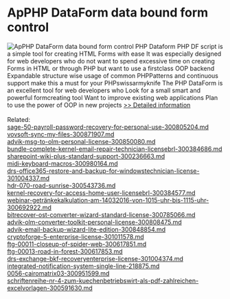 # ApPHP DataForm data bound form control
![ApPHP DataForm data bound form control](https://mycommerce.akamaized.net/api/pimages/P300364644/BIG/300364644.PNG)
PHP Dataform PHP DF script is a simple tool for creating HTML Forms with ease It was especially designed for web developers who do not want to spend excessive time on creating Forms in HTML or through PHP but want to use a firstclass OOP backend Expandable structure wise usage of common PHPPatterns and continuous support make this a must for your PHPswissarmyknife The PHP DataForm is an excellent tool for web developers who Look for a small smart and powerful formcreating tool Want to improve existing web applications Plan to use the power of OOP in new projects
[>> Detailed information](https://secure.shareit.com/shareit/product.html?productid=300364644&affiliateid=200057808)<br/><br/>Related:
<br />[sage-50-payroll-password-recovery-for-personal-use-300805204.md](https://github.com/downloadplanet/downloadplanet/blob/main/sage-50-payroll-password-recovery-for-personal-use-300805204.md)<br />[vovsoft-sync-my-files-300871907.md](https://github.com/downloadplanet/downloadplanet/blob/main/vovsoft-sync-my-files-300871907.md)<br />[advik-msg-to-olm-personal-license-300850080.md](https://github.com/downloadplanet/downloadplanet/blob/main/advik-msg-to-olm-personal-license-300850080.md)<br />[bundle-complete-kernel-email-repair-technician-licensebrl-300384686.md](https://github.com/downloadplanet/downloadplanet/blob/main/bundle-complete-kernel-email-repair-technician-licensebrl-300384686.md)<br />[sharepoint-wiki-plus-standard-support-300236663.md](https://github.com/downloadplanet/downloadplanet/blob/main/sharepoint-wiki-plus-standard-support-300236663.md)<br />[midi-keyboard-macros-300980164.md](https://github.com/downloadplanet/downloadplanet/blob/main/midi-keyboard-macros-300980164.md)<br />[drs-office365-restore-and-backup-for-windowstechnician-license-301004337.md](https://github.com/downloadplanet/downloadplanet/blob/main/drs-office365-restore-and-backup-for-windowstechnician-license-301004337.md)<br />[hdr-070-road-sunrise-300543736.md](https://github.com/downloadplanet/downloadplanet/blob/main/hdr-070-road-sunrise-300543736.md)<br />[kernel-recovery-for-access-home-user-licensebrl-300384577.md](https://github.com/downloadplanet/downloadplanet/blob/main/kernel-recovery-for-access-home-user-licensebrl-300384577.md)<br />[webinar-getränkekalkulation-am-14032016-von-1015-uhr-bis-1115-uhr-300692922.md](https://github.com/downloadplanet/downloadplanet/blob/main/webinar-getränkekalkulation-am-14032016-von-1015-uhr-bis-1115-uhr-300692922.md)<br />[bitrecover-ost-converter-wizard-standard-license-300785066.md](https://github.com/downloadplanet/downloadplanet/blob/main/bitrecover-ost-converter-wizard-standard-license-300785066.md)<br />[advik-olm-converter-toolkit-personal-license-300808475.md](https://github.com/downloadplanet/downloadplanet/blob/main/advik-olm-converter-toolkit-personal-license-300808475.md)<br />[advik-email-backup-wizard-lite-edition-300848854.md](https://github.com/downloadplanet/downloadplanet/blob/main/advik-email-backup-wizard-lite-edition-300848854.md)<br />[cryptoforge-5-enterprise-license-301011578.md](https://github.com/downloadplanet/downloadplanet/blob/main/cryptoforge-5-enterprise-license-301011578.md)<br />[ftg-00011-closeup-of-spider-web-300617851.md](https://github.com/downloadplanet/downloadplanet/blob/main/ftg-00011-closeup-of-spider-web-300617851.md)<br />[ftg-00013-road-in-forest-300617853.md](https://github.com/downloadplanet/downloadplanet/blob/main/ftg-00013-road-in-forest-300617853.md)<br />[drs-exchange-bkf-recoveryenterprise-license-301004374.md](https://github.com/downloadplanet/downloadplanet/blob/main/drs-exchange-bkf-recoveryenterprise-license-301004374.md)<br />[integrated-notification-system-single-line-218875.md](https://github.com/downloadplanet/downloadplanet/blob/main/integrated-notification-system-single-line-218875.md)<br />[0056-cairomatrix03-300951599.md](https://github.com/downloadplanet/downloadplanet/blob/main/0056-cairomatrix03-300951599.md)<br />[schriftenreihe-nr-4-zum-kuechenbetriebswirt-als-pdf-zahlreichen-excelvorlagen-300591630.md](https://github.com/downloadplanet/downloadplanet/blob/main/schriftenreihe-nr-4-zum-kuechenbetriebswirt-als-pdf-zahlreichen-excelvorlagen-300591630.md)